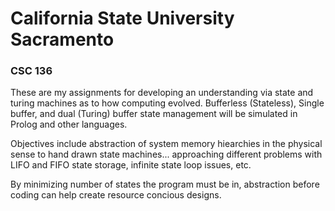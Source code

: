 # California State University Sacramento ###
### CSC 136

These are my assignments for developing an understanding via state and turing machines as to how computing evolved.  Bufferless (Stateless), Single buffer, and dual (Turing) buffer state management will be simulated in Prolog and other languages.

Objectives include abstraction of system memory hiearchies in the physical sense to hand drawn state machines... approaching different problems with LIFO and FIFO state storage, infinite state loop issues, etc.  

By minimizing number of states the program must be in, abstraction before coding can help create resource concious designs.

